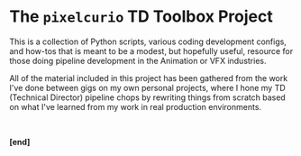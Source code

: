 # The `pixelcurio` TD Toolbox Project

This is a collection of Python scripts, various coding development configs, and how-tos that is meant to be a modest, but hopefully useful, resource for those doing pipeline development in the Animation or VFX industries.

All of the material included in this project has been gathered from the work I've done between gigs on my own personal projects, where I hone my TD (Technical Director) pipeline chops by rewriting things from scratch based on what I've learned from my work in real production environments.


<br/>

**[end]**
